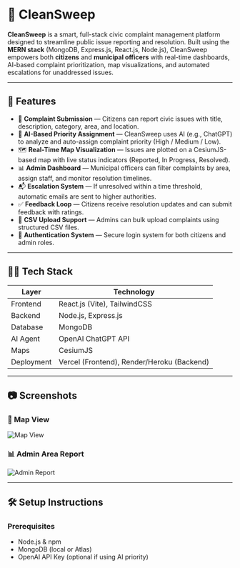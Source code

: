 # 🧹 CleanSweep

**CleanSweep** is a smart, full-stack civic complaint management platform designed to streamline public issue reporting and resolution. Built using the **MERN stack** (MongoDB, Express.js, React.js, Node.js), CleanSweep empowers both **citizens** and **municipal officers** with real-time dashboards, AI-based complaint prioritization, map visualizations, and automated escalations for unaddressed issues.

---

## 🚀 Features

- 📝 **Complaint Submission** — Citizens can report civic issues with title, description, category, area, and location.
- 🧠 **AI-Based Priority Assignment** — CleanSweep uses AI (e.g., ChatGPT) to analyze and auto-assign complaint priority (High / Medium / Low).
- 🗺️ **Real-Time Map Visualization** — Issues are plotted on a CesiumJS-based map with live status indicators (Reported, In Progress, Resolved).
- 📊 **Admin Dashboard** — Municipal officers can filter complaints by area, assign staff, and monitor resolution timelines.
- 📬 **Escalation System** — If unresolved within a time threshold, automatic emails are sent to higher authorities.
- ✅ **Feedback Loop** — Citizens receive resolution updates and can submit feedback with ratings.
- 📁 **CSV Upload Support** — Admins can bulk upload complaints using structured CSV files.
- 🔐 **Authentication System** — Secure login system for both citizens and admin roles.

---

## 🧑‍💻 Tech Stack

| Layer       | Technology                 |
|-------------|-----------------------------|
| Frontend    | React.js (Vite), TailwindCSS |
| Backend     | Node.js, Express.js         |
| Database    | MongoDB                     |
| AI Agent    | OpenAI ChatGPT API          |
| Maps        | CesiumJS                    |
| Deployment  | Vercel (Frontend), Render/Heroku (Backend) |

---

## 📷 Screenshots

### 📌 Map View
![Map View](./screenshots/map-view.png)

### 📊 Admin Area Report
![Admin Report](./screenshots/admin-dashboard.png)

---

## 🛠️ Setup Instructions

### Prerequisites
- Node.js & npm
- MongoDB (local or Atlas)
- OpenAI API Key (optional if using AI priority)

